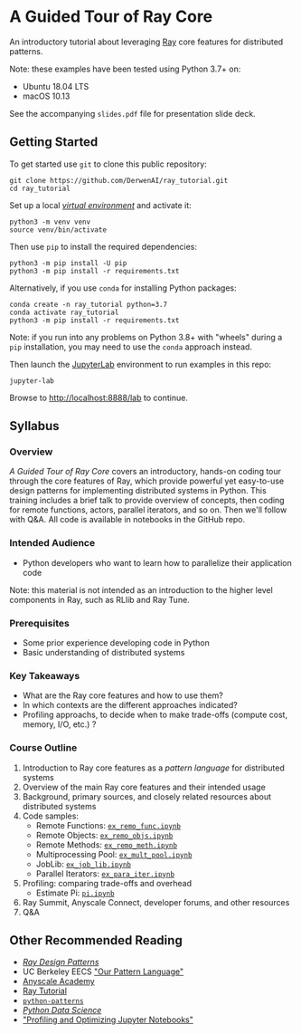 # A Guided Tour of Ray Core

An introductory tutorial about leveraging [Ray](https://docs.ray.io/en/master/)
core features for distributed patterns.

Note: these examples have been tested using Python 3.7+ on:

  - Ubuntu 18.04 LTS
  - macOS 10.13

See the accompanying `slides.pdf` file for presentation slide deck.


## Getting Started

To get started use `git` to clone this public repository:
```
git clone https://github.com/DerwenAI/ray_tutorial.git
cd ray_tutorial
```

Set up a local [*virtual environment*](https://docs.python.org/3/library/venv.html) 
and activate it:
```
python3 -m venv venv
source venv/bin/activate
```

Then use `pip` to install the required dependencies:
```
python3 -m pip install -U pip
python3 -m pip install -r requirements.txt
```

Alternatively, if you use `conda` for installing Python packages:
```
conda create -n ray_tutorial python=3.7
conda activate ray_tutorial
python3 -m pip install -r requirements.txt
```

Note: if you run into any problems on Python 3.8+ with "wheels"
during a `pip` installation, you may need to use the `conda`
approach instead.

Then launch the [JupyterLab](https://jupyterlab.readthedocs.io/) 
environment to run examples in this repo:
```
jupyter-lab
```

Browse to <http://localhost:8888/lab> to continue.


## Syllabus

### Overview

*A Guided Tour of Ray Core* covers an introductory, hands-on coding
tour through the core features of Ray, which provide powerful yet
easy-to-use design patterns for implementing distributed systems in
Python. This training includes a brief talk to provide overview of
concepts, then coding for remote functions, actors, parallel
iterators, and so on. Then we'll follow with Q&A. All code is
available in notebooks in the GitHub repo.

### Intended Audience

  * Python developers who want to learn how to parallelize their application code

Note: this material is not intended as an introduction to the higher
level components in Ray, such as RLlib and Ray Tune.

### Prerequisites

  * Some prior experience developing code in Python
  * Basic understanding of distributed systems

### Key Takeaways

  * What are the Ray core features and how to use them?
  * In which contexts are the different approaches indicated?
  * Profiling approachs, to decide when to make trade-offs (compute cost, memory, I/O, etc.) ?

### Course Outline

  1. Introduction to Ray core features as a *pattern language* for distributed systems
  2. Overview of the main Ray core features and their intended usage
  3. Background, primary sources, and closely related resources about distributed systems
  4. Code samples:
		* Remote Functions: [`ex_remo_func.ipynb`](https://github.com/DerwenAI/ray_tutorial/blob/main/ex_remo_func.ipynb)
		* Remote Objects: [`ex_remo_objs.ipynb`](https://github.com/DerwenAI/ray_tutorial/blob/main/ex_remo_objs.ipynb)
		* Remote Methods: [`ex_remo_meth.ipynb`](https://github.com/DerwenAI/ray_tutorial/blob/main/ex_remo_meth.ipynb)
		* Multiprocessing Pool: [`ex_mult_pool.ipynb`](https://github.com/DerwenAI/ray_tutorial/blob/main/ex_mult_pool.ipynb)
		* JobLib: [`ex_job_lib.ipynb`](https://github.com/DerwenAI/ray_tutorial/blob/main/ex_job_lib.ipynb)
		* Parallel Iterators: [`ex_para_iter.ipynb`](https://github.com/DerwenAI/ray_tutorial/blob/main/ex_para_iter.ipynb)
   5. Profiling: comparing trade-offs and overhead
		* Estimate Pi: [`pi.ipynb`](https://github.com/DerwenAI/ray_tutorial/blob/main/pi.ipynb)
   6. Ray Summit, Anyscale Connect, developer forums, and other resources
   7. Q&A


## Other Recommended Reading

  * [*Ray Design Patterns*](https://docs.google.com/document/d/167rnnDFIVRhHhK4mznEIemOtj63IOhtIPvSYaPgI4Fg/edit#heading=h.crt5flperkq3)
  * UC Berkeley EECS ["Our Pattern Language"](https://patterns.eecs.berkeley.edu/)
  * [Anyscale Academy](https://github.com/anyscale/academy)
  * [Ray Tutorial](https://github.com/ray-project/tutorial)
  * [`python-patterns`](https://github.com/faif/python-patterns)
  * [*Python Data Science*](https://jakevdp.github.io/PythonDataScienceHandbook/01.07-timing-and-profiling.html)
  * ["Profiling and Optimizing Jupyter Notebooks"](https://towardsdatascience.com/speed-up-jupyter-notebooks-20716cbe2025)


